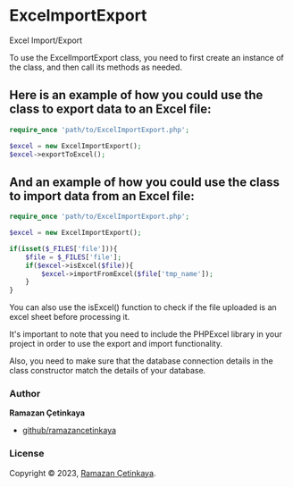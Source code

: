 # ExcelmportExport
Excel Import/Export

To use the ExcelImportExport class, you need to first create an instance of the class, and then call its methods as needed.

## Here is an example of how you could use the class to export data to an Excel file:
```php
require_once 'path/to/ExcelImportExport.php';

$excel = new ExcelImportExport();
$excel->exportToExcel();
```

## And an example of how you could use the class to import data from an Excel file:
```php
require_once 'path/to/ExcelImportExport.php';

$excel = new ExcelImportExport();

if(isset($_FILES['file'])){
    $file = $_FILES['file'];
    if($excel->isExcel($file)){
        $excel->importFromExcel($file['tmp_name']);
    }
}
```

You can also use the isExcel() function to check if the file uploaded is an excel sheet before processing it.

It's important to note that you need to include the PHPExcel library in your project in order to use the export and import functionality.

Also, you need to make sure that the database connection details in the class constructor match the details of your database.

### Author

**Ramazan Çetinkaya**

* [github/ramazancetinkaya](https://github.com/ramazancetinkaya)

### License

Copyright © 2023, [Ramazan Çetinkaya](https://github.com/ramazancetinkaya).
